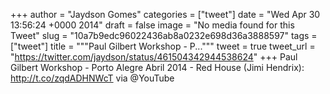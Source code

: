 
+++
author = "Jaydson Gomes"
categories = ["tweet"]
date = "Wed Apr 30 13:56:24 +0000 2014"
draft = false
image = "No media found for this Tweet"
slug = "10a7b9edc96022436ab8a0232e698d36a3888597"
tags = ["tweet"]
title = """Paul Gilbert Workshop - P..."""
tweet = true
tweet_url = "https://twitter.com/jaydson/status/461504342944538624"
+++
Paul Gilbert Workshop - Porto Alegre Abril 2014 - Red House (Jimi Hendrix): http://t.co/zqdADHNWcT via @YouTube
